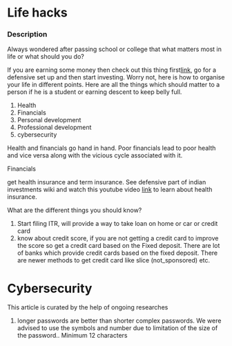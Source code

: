 # Life hacks
### Description
Always wondered after passing school or college that what matters most in life or what should you do?


If you are earning some money then check out this thing first[link](https://www.indiainvestments.wiki/start-here/zero-to-investing/part-two-defensive-setup), go for a defensive set up and then start investing.
Worry not, here is how to organise your life in different points. Here are all the things which should matter to a person if he is a student or earning descent to keep belly full.

1. Health
2. Financials
3. Personal development
4. Professional development
5. cybersecurity

Health and financials go hand in hand. Poor financials lead to poor health and vice versa along with the vicious cycle associated with it.

Financials

get health insurance and term insurance. See defensive part of indian investments wiki and watch this youtube video [link](https://www.youtube.com/watch?v=l3Acc3D8OH4) to learn about health insurance.

What are the different things you should know?
1. Start filing ITR, will provide a way to take loan on home or car or credit card
2. know about credit score, if you are not getting a credit card to improve the score so get a credit card based on the Fixed deposit. There are lot of banks which provide credit cards based on the fixed deposit. There are newer methods to get credit card like slice (not_sponsored) etc.

# Cybersecurity
This article is curated by the help of ongoing researches

1. longer passwords are better than shorter complex passwords. We were advised to use the symbols and number due to limitation of the size of the password.. Minimum 12 characters


